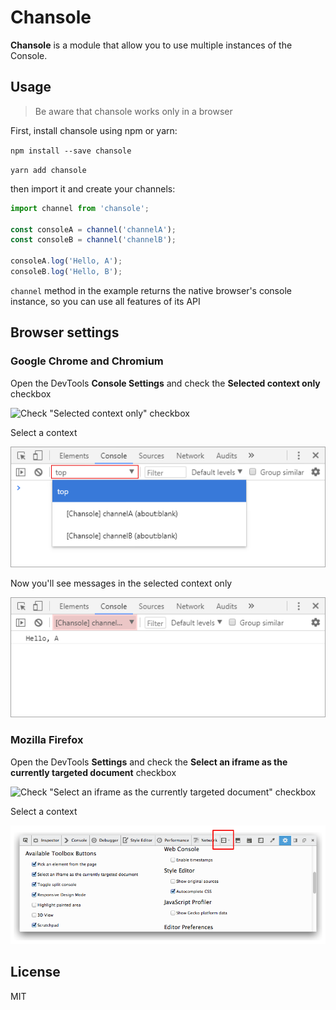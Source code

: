 # Chansole

**Chansole** is a module that allow you to use multiple instances of the Console.

## Usage

> Be aware that chansole works only in a browser

First, install chansole using npm or yarn:

`npm install --save chansole`

`yarn add chansole`

then import it and create your channels:

```js
import channel from 'chansole';

const consoleA = channel('channelA');
const consoleB = channel('channelB');

consoleA.log('Hello, A');
consoleB.log('Hello, B');
```

`channel` method in the example returns the native browser's console instance, so you can use all features of its API

## Browser settings
### Google Chrome and Chromium

Open the DevTools **Console Settings** and check the **Selected context only** checkbox

![Check "Selected context only" checkbox](/screenshots/chromeStep1.bmp?raw=true "Check \"Selected context only\" checkbox")

Select a context

![Select a context](/screenshots/chromeStep2.bmp?raw=true "Select a context")

Now you'll see messages in the selected context only

![Profit](/screenshots/chromeStep3.bmp?raw=true)

### Mozilla Firefox

Open the DevTools **Settings** and check the **Select an iframe as the currently targeted document** checkbox

![Check "Select an iframe as the currently targeted document" checkbox](/screenshots/firefoxStep1.png?raw=true "Check \"Select an iframe as the currently targeted document\" checkbox")

Select a context

![Select a context](/screenshots/firefoxStep2.png?raw=true "Select a context")

## License
MIT
